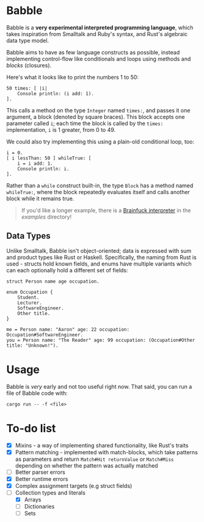 # Babble

Babble is a **very experimental interpreted programming language**, which takes inspiration from
Smalltalk and Ruby's syntax, and Rust's algebraic data type model.

Babble aims to have as few language constructs as possible, instead implementing control-flow like
conditionals and loops using methods and _blocks_ (closures).

Here's what it looks like to print the numbers 1 to 50:

```smalltalk
50 times: [ |i|
    Console println: (i add: 1).
].
```

This calls a method on the type `Integer` named `times:`, and passes it one argument, a block
(denoted by square braces). This block accepts one parameter called `i`; each time the block is
called by the `times:` implementation, `i` is 1 greater, from 0 to 49.

We could also try implementing this using a plain-old conditional loop, too:

```smalltalk
i = 0.
[ i lessThan: 50 ] whileTrue: [
    i = i add: 1.
    Console println: i.
].
```

Rather than a `while` construct built-in, the type `Block` has a method named `whileTrue:`, where 
the block repeatedly evaluates itself and calls another block while it remains true.

> If you'd like a longer example, there is a [Brainfuck interpreter](examples/brainfuck.bbl) in the
> _examples_ directory!

## Data Types

Unlike Smalltalk, Babble isn't object-oriented; data is expressed with sum and product types like
Rust or Haskell. Specifically, the naming from Rust is used - structs hold known fields, and enums
have multiple variants which can each optionally hold a different set of fields:

```smalltalk
struct Person name age occupation.

enum Occupation {
    Student.
    Lecturer.
    SoftwareEngineer.
    Other title.
}

me = Person name: "Aaron" age: 22 occupation: Occupation#SoftwareEngineer.
you = Person name: "The Reader" age: 99 occupation: (Occupation#Other title: "Unknown!").
```

# Usage

Babble is _very_ early and not too useful right now. That said, you can run a file of Babble code
with:

```
cargo run -- -f <file>
```

# To-do list

- [x] Mixins - a way of implementing shared functionality, like Rust's traits
- [x] Pattern matching - implemented with match-blocks, which take patterns as parameters and return
      `Match#Hit returnValue` or `Match#Miss` depending on whether the pattern was actually matched
- [ ] Better parser errors
- [x] Better runtime errors
- [x] Complex assignment targets (e.g struct fields)
- [ ] Collection types and literals
    - [x] Arrays
    - [ ] Dictionaries
    - [ ] Sets
